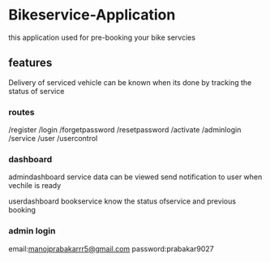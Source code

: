 # Bikeservice-Application
this application used for pre-booking your bike servcies 
 
## features
Delivery of serviced vehicle can be known when its done by tracking the status of service 

### routes
/register
/login
/forgetpassword
/resetpassword
/activate
/adminlogin
/service
/user
/usercontrol


### dashboard
 admindashboard service data can be viewed
 send notification to user when vechile is ready
 

 userdashboard bookservice 
 know the status ofservice and previous booking

### admin login 
email:manojprabakarrr5@gmail.com
password:prabakar9027

